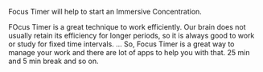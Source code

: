 
Focus Timer
will help to start an Immersive Concentration.

FOcus Timer is a great technique to work efficiently. Our brain does not usually retain its efficiency for longer periods, so it is always good to work or study for fixed time intervals. ... So, Focus Timer is a great way to manage your work and there are lot of apps to help you with that.
25 min and 5 min break and so on.
